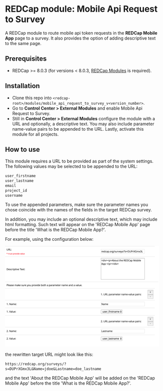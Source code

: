 # REDCap module: Mobile Api Request to Survey

A REDCap module to route mobile api token requests in the **REDCap Mobile App** page to a survey. It also provides the option of adding descriptive text to the same page.

## Prerequisites
- REDCap >= 8.0.3 (for versions < 8.0.3, [REDCap Modules](https://github.com/vanderbilt/redcap-external-modules) is required).

## Installation
- Clone this repo into `<redcap-root>/modules/mobile_api_request_to_survey_v<version_number>`.
- Go to **Control Center > External Modules** and enable Mobile Api Request to Survey.
- Still in **Control Center > External Modules** configure the module with a URL and optionally, a descriptive text. You may also include parameter name-value pairs to be appended to the URL. Lastly, activate this module for all projects.


## How to use
This module requires a URL to be provided as part of the system settings. The following values may be selected to be appended to the URL:

    user_firstname
    user_lastname
    email
    project_id
    username

To use the appended parameters, make sure the parameter names you chose coincide with the names of the fields in the target REDCap survey.

In addition, you may include an optional descriptive text, which may include html formatting. Such text will appear on the 'REDCap Mobile App' page before the title 'What is the REDCap Mobile App?'.

For example, using the configuration below:

![Example Configuration](example_configuration.png)

the rewritten target URL might look like this:

    https://redcap.org/surveys/?s=DUPrXGmx3L&Name=jdoe&Lastname=doe_lastname

and the text 'About the REDCap Mobile App' will be added on the 'REDCap Mobile App' before the title 'What is the REDCap Mobile App?'.

